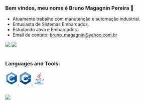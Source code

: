 ### Bem vindos, meu nome é Bruno Magagnin Pereira 👋



- Atuamente trabalho com manutenção e automação industrial.
- Entusiasta de Sistemas Embarcados.
- Estudando Java e Embarcados.
- Email de contato: bruno_magagnin@yahoo.com.br

<div>
  <img height="180em" src="https://github-readme-stats.vercel.app/api?username=brunomagagnin&show_icons=true&theme=dark&include_all_commits=true&count_private=true"/>
  <img height="180em" src="https://github-readme-stats.vercel.app/api/top-langs/?username=brunomagagnin&layout=compact&langs_count=16&theme=dark"/>
</div>
  
<div style="display: inline_block"><br>
  <h3 align="left">Languages and Tools:</h3>
<p align="left"> <a href="https://www.cprogramming.com/" target="_blank" rel="noreferrer"> <img src="https://raw.githubusercontent.com/devicons/devicon/master/icons/c/c-original.svg" alt="c" width="40" height="40"/> </a> <a href="https://www.w3schools.com/cpp/" target="_blank" rel="noreferrer"> <img src="https://raw.githubusercontent.com/devicons/devicon/master/icons/cplusplus/cplusplus-original.svg" alt="cplusplus" width="40" height="40"/> </a> <a href="https://www.java.com" target="_blank" rel="noreferrer"> <img src="https://raw.githubusercontent.com/devicons/devicon/master/icons/java/java-original.svg" alt="java" width="40" height="40"/> </a> </p>
</div>

  ##
  
<div>
  <a href="https://www.linkedin.com/in/bruno-magagnin-pereira" target="_blank"><img src="https://img.shields.io/badge/LinkedIn-0077B5?style=for-the-badge&logo=linkedin&logoColor=white"></a>
</div>

